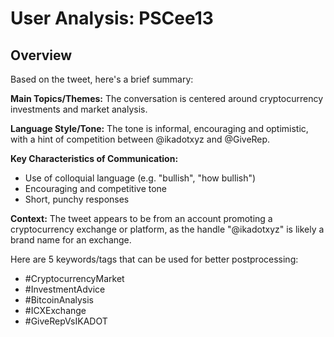 # User Analysis: PSCee13

## Overview

Based on the tweet, here's a brief summary:

**Main Topics/Themes:** The conversation is centered around cryptocurrency investments and market analysis.

**Language Style/Tone:** The tone is informal, encouraging and optimistic, with a hint of competition between @ikadotxyz and @GiveRep.

**Key Characteristics of Communication:**

* Use of colloquial language (e.g. "bullish", "how bullish")
* Encouraging and competitive tone
* Short, punchy responses

**Context:** The tweet appears to be from an account promoting a cryptocurrency exchange or platform, as the handle "@ikadotxyz" is likely a brand name for an exchange.

Here are 5 keywords/tags that can be used for better postprocessing:

* #CryptocurrencyMarket
* #InvestmentAdvice
* #BitcoinAnalysis
* #ICXExchange
* #GiveRepVsIKADOT